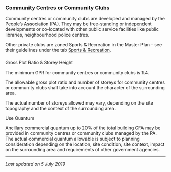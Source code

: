 ### Community Centres or Community Clubs

Community centres or community clubs are developed and managed by the
People’s Association (PA). They may be free-standing or independent
developments or co-located with other public service facilities like
public libraries, neighbourhood police centres.

Other private clubs are zoned Sports & Recreation in the Master Plan –
see their guidelines under the tab [Sports &
Recreation](https://www.ura.gov.sg/Corporate/Guidelines/Development-Control/Non-Residential/SR).

### 

<a href="#GPR" class="collapsible collapsed" data-toggle="collapse"></a>

Gross Plot Ratio & Storey Height

The minimum GPR for community centres or community clubs is 1.4.

The allowable gross plot ratio and number of storeys for community
centres or community clubs shall take into account the character of the
surrounding area.

The actual number of storeys allowed may vary, depending on the site
topography and the context of the surrounding area.

<a href="#Use-Quantum" class="collapsible collapsed"
data-toggle="collapse"></a>

Use Quantum

Ancillary commercial quantum up to 20% of the total building GFA may be
provided in community centres or community clubs managed by the PA. The
actual commercial quantum allowable is subject to planning consideration
depending on the location, site condition, site context, impact on the
surrounding area and requirements of other government agencies.

------------------------------------------------------------------------

*Last updated on 5 July 2019*
